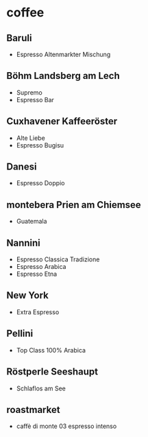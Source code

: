 # coffee

## Baruli

- Espresso Altenmarkter Mischung 

## Böhm Landsberg am Lech

- Supremo
- Espresso Bar

## Cuxhavener Kaffeeröster
- Alte Liebe 
- Espresso Bugisu

## Danesi

- Espresso Doppio

## montebera Prien am Chiemsee 
- Guatemala 

## Nannini 

- Espresso Classica Tradizione
- Espresso Arabica 
- Espresso Etna 

## New York 

- Extra Espresso

## Pellini 

- Top Class 100% Arabica

## Röstperle Seeshaupt

- Schlaflos am See

## roastmarket

- caffè di monte 03 espresso intenso 

